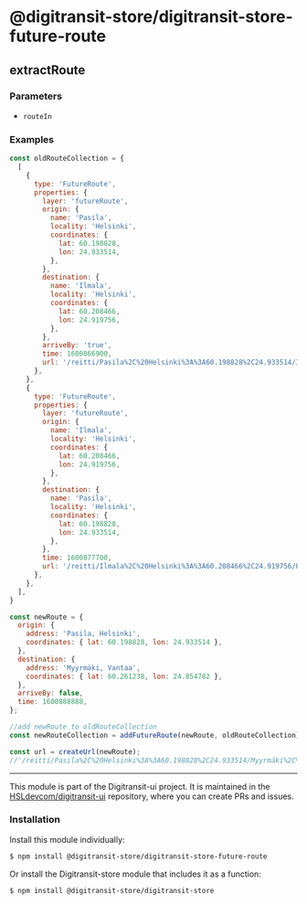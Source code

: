 # @digitransit-store/digitransit-store-future-route

<!-- Generated by documentation.js. Update this documentation by updating the source code. -->

## extractRoute

### Parameters

-   `routeIn`  

### Examples

```javascript
const oldRouteCollection = {
  [
    {
      type: 'FutureRoute',
      properties: {
        layer: 'futureRoute',
        origin: {
          name: 'Pasila',
          locality: 'Helsinki',
          coordinates: {
            lat: 60.198828,
            lon: 24.933514,
          },
        },
        destination: {
          name: 'Ilmala',
          locality: 'Helsinki',
          coordinates: {
            lat: 60.208466,
            lon: 24.919756,
          },
        },
        arriveBy: 'true',
        time: 1600866900,
        url: '/reitti/Pasila%2C%20Helsinki%3A%3A60.198828%2C24.933514/Ilmala%2C%20Helsinki%3A%3A60.208466%2C24.919756?arriveBy=true&time=1600866900',
      },
    },
    {
      type: 'FutureRoute',
      properties: {
        layer: 'futureRoute',
        origin: {
          name: 'Ilmala',
          locality: 'Helsinki',
          coordinates: {
            lat: 60.208466,
            lon: 24.919756,
          },
        },
        destination: {
          name: 'Pasila',
          locality: 'Helsinki',
          coordinates: {
            lat: 60.198828,
            lon: 24.933514,
          },
        },
        time: 1600877700,
        url: '/reitti/Ilmala%2C%20Helsinki%3A%3A60.208466%2C24.919756/Pasila%2C%20Helsinki%3A%3A60.198828%2C24.933514?arriveBy=true&time=1600877700',
      },
    },
  ],
}

const newRoute = {
  origin: {
    address: 'Pasila, Helsinki',
    coordinates: { lat: 60.198828, lon: 24.933514 },
  },
  destination: {
    address: 'Myyrmäki, Vantaa',
    coordinates: { lat: 60.261238, lon: 24.854782 },
  },
  arriveBy: false,
  time: 1600888888,
};

//add newRoute to oldRouteCollection
const newRouteCollection = addFutureRoute(newRoute, oldRouteCollection);

const url = createUrl(newRoute);
//'/reitti/Pasila%2C%20Helsinki%3A%3A60.198828%2C24.933514/Myyrmäki%2C%20Vantaa%3A%3A60.261238%2C24.854782?time=1600888888'
```

<!-- This file is automatically generated. Please don't edit it directly:
if you find an error, edit the source file (likely index.js), and re-run
./scripts/generate-readmes in the digitransit-store project. -->

---

This module is part of the Digitransit-ui project. It is maintained in the
[HSLdevcom/digitransit-ui](https://github.com/HSLdevcom/digitransit-ui) repository, where you can create
PRs and issues.

### Installation

Install this module individually:

```sh
$ npm install @digitransit-store/digitransit-store-future-route
```

Or install the Digitransit-store module that includes it as a function:

```sh
$ npm install @digitransit-store/digitransit-store
```
